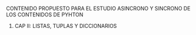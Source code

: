 CONTENIDO PROPUESTO PARA EL ESTUDIO ASINCRONO Y SINCRONO DE LOS CONTENIDOS DE PYHTON  
1)  CAP II: LISTAS, TUPLAS Y DICCIONARIOS
